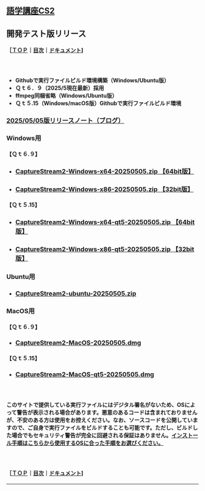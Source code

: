 ## [語学講座CS2](https://csreviser.github.io/CaptureStream2/) 
##  開発テスト版リリース　　
#### ［[ＴＯＰ](./)**｜**[目次](./#目次)**｜**[ドキュメント](./#ドキュメント-1)]
#### 　　　　　
* **Githubで実行ファイルビルド環境構築（Windows/Ubuntu版）** 
* **Ｑｔ６．９（2025/5現在最新）採用**
* **ffmpeg同梱省略（Windows/Ubuntu版）**   
* **Ｑｔ５.15（Windows/macOS版）Githubで実行ファイルビルド環境**

#### 
### [2025/05/05版リリースノート（ブログ）](https://csreviser.github.io/CS2-blog/2025/05/05/)
### Windows用
#### 【Ｑｔ６.９】
* ### **[CaptureStream2-Windows-x64-20250505.zip 【64bit版】](https://github.com/CSReviser/cs2-builder/releases/download/20250505/CaptureStream2-Windows-x64-20250505.zip)**
* ### **[CaptureStream2-Windows-x86-20250505.zip 【32bit版】](https://github.com/CSReviser/cs2-builder/releases/download/20250505/CaptureStream2-Windows-x86-20250505.zip)**
#### 【Ｑｔ５.15】
* ### **[CaptureStream2-Windows-x64-qt5-20250505.zip 【64bit版】](https://github.com/CSReviser/cs2-builder/releases/download/20250505/CaptureStream2-Windows-x64-qt5-20250505.zip)**
* ### **[CaptureStream2-Windows-x86-qt5-20250505.zip 【32bit版】](https://github.com/CSReviser/cs2-builder/releases/download/20250505/CaptureStream2-Windows-x86-qt5-20250505.zip)**
##### 

### Ubuntu用
* ### **[CaptureStream2-ubuntu-20250505.zip](https://github.com/CSReviser/cs2-builder/releases/download/20250505/CaptureStream2-ubuntu-20250505.zip)**
  ##### 


### MacOS用 
#### 【Ｑｔ６.９】
* ### **[CaptureStream2-MacOS-20250505.dmg](https://github.com/CSReviser/cs2-builder/releases/download/20250505/CaptureStream2-MacOS-20250505.dmg)**
#### 【Ｑｔ５.15】
* ### **[CaptureStream2-MacOS-qt5-20250505.dmg](https://github.com/CSReviser/cs2-builder/releases/download/20250505/CaptureStream2-MacOS-qt5-20250505.dmg)**


#### 
#### 　　　　　
#### 
**このサイトで提供している実行ファイルにはデジタル署名がないため、OSによって警告が表示される場合があります。悪意のあるコードは含まれておりませんが、不安のある方は使用をお控えください。なお、ソースコードを公開していますので、ご自身で実行ファイルをビルドすることも可能です。ただし、ビルドした場合でもセキュリティ警告が完全に回避される保証はありません。[インストール手順はこちらから使用するOSに合った手順をお選びください。](./install)**      

#### 　　　　　
#### ［[ＴＯＰ](./)**｜**[目次](./#目次)**｜**[ドキュメント](./#ドキュメント-1)] 

*** 
 <link rel="shortcut icon" type="image/x-icon" href="https://avatars.githubusercontent.com/u/46049273?v=4">
 <meta name="twitter:image:src" content="https://avatars.githubusercontent.com/u/46049273?v=4">
